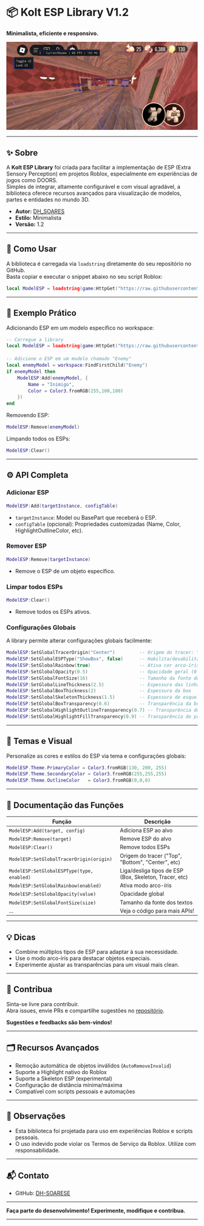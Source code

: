 # 📦 Kolt ESP Library V1.2

**Minimalista, eficiente e responsivo.**

![Kolt ESP Banner](https://raw.githubusercontent.com/DH-SOARESE/Kolt-DOORS/refs/heads/main/Assets/EspImage.jpg) <!-- Adicione uma imagem ilustrativa se desejar -->

---

## ✨ Sobre

A **Kolt ESP Library** foi criada para facilitar a implementação de ESP (Extra Sensory Perception) em projetos Roblox, especialmente em experiências de jogos como DOORS.  
Simples de integrar, altamente configurável e com visual agradável, a biblioteca oferece recursos avançados para visualização de modelos, partes e entidades no mundo 3D.

- **Autor:** [DH_SOARES](https://github.com/DH-SOARESE)
- **Estilo:** Minimalista
- **Versão:** 1.2

---

## 🚀 Como Usar

A biblioteca é carregada via `loadstring` diretamente do seu repositório no GitHub.  
Basta copiar e executar o snippet abaixo no seu script Roblox:

```lua
local ModelESP = loadstring(game:HttpGet("https://raw.githubusercontent.com/DH-SOARESE/Kolt-DOORS/main/Kolt%20ESP-LIBRARY.lua"))()
```

---

## 🧩 Exemplo Prático

Adicionando ESP em um modelo específico no workspace:

```lua
-- Carregue a library
local ModelESP = loadstring(game:HttpGet("https://raw.githubusercontent.com/DH-SOARESE/Kolt-DOORS/main/Kolt%20ESP-LIBRARY.lua"))()

-- Adicione o ESP em um modelo chamado "Enemy"
local enemyModel = workspace:FindFirstChild("Enemy")
if enemyModel then
    ModelESP:Add(enemyModel, {
        Name = "Inimigo",
        Color = Color3.fromRGB(255,100,100)
    })
end
```

Removendo ESP:

```lua
ModelESP:Remove(enemyModel)
```

Limpando todos os ESPs:

```lua
ModelESP:Clear()
```

---

## ⚙️ API Completa

### Adicionar ESP

```lua
ModelESP:Add(targetInstance, configTable)
```
- `targetInstance`: Model ou BasePart que receberá o ESP.
- `configTable` (opcional): Propriedades customizadas (Name, Color, HighlightOutlineColor, etc).

### Remover ESP

```lua
ModelESP:Remove(targetInstance)
```
- Remove o ESP de um objeto específico.

### Limpar todos ESPs

```lua
ModelESP:Clear()
```
- Remove todos os ESPs ativos.

### Configurações Globais

A library permite alterar configurações globais facilmente:

```lua
ModelESP:SetGlobalTracerOrigin("Center")         -- Origem do tracer: "Top", "Bottom", "Left", "Right", "Center"
ModelESP:SetGlobalESPType("ShowBox", false)      -- Habilita/desabilita Box ESP
ModelESP:SetGlobalRainbow(true)                  -- Ativa cor arco-íris animada
ModelESP:SetGlobalOpacity(0.5)                   -- Opacidade geral (0 a 1)
ModelESP:SetGlobalFontSize(16)                   -- Tamanho da fonte dos textos
ModelESP:SetGlobalLineThickness(2.5)             -- Espessura das linhas do tracer
ModelESP:SetGlobalBoxThickness(2)                -- Espessura da box
ModelESP:SetGlobalSkeletonThickness(1.5)         -- Espessura do esqueleto
ModelESP:SetGlobalBoxTransparency(0.6)           -- Transparência da box
ModelESP:SetGlobalHighlightOutlineTransparency(0.7) -- Transparência do contorno do highlight
ModelESP:SetGlobalHighlightFillTransparency(0.9) -- Transparência do preenchimento do highlight
```

---

## 🌈 Temas e Visual

Personalize as cores e estilos do ESP via tema e configurações globais:

```lua
ModelESP.Theme.PrimaryColor = Color3.fromRGB(130, 200, 255)
ModelESP.Theme.SecondaryColor = Color3.fromRGB(255,255,255)
ModelESP.Theme.OutlineColor   = Color3.fromRGB(0,0,0)
```

---

## 🔗 Documentação das Funções

| Função                                    | Descrição                                              |
|-------------------------------------------|--------------------------------------------------------|
| `ModelESP:Add(target, config)`            | Adiciona ESP ao alvo                                   |
| `ModelESP:Remove(target)`                 | Remove ESP do alvo                                     |
| `ModelESP:Clear()`                        | Remove todos ESPs                                      |
| `ModelESP:SetGlobalTracerOrigin(origin)`  | Origem do tracer ("Top", "Bottom", "Center", etc)      |
| `ModelESP:SetGlobalESPType(type, enabled)`| Liga/desliga tipos de ESP (Box, Skeleton, Tracer, etc) |
| `ModelESP:SetGlobalRainbow(enabled)`      | Ativa modo arco-íris                                   |
| `ModelESP:SetGlobalOpacity(value)`        | Opacidade global                                       |
| `ModelESP:SetGlobalFontSize(size)`        | Tamanho da fonte dos textos                            |
| ...                                       | Veja o código para mais APIs!                          |

---

## 💡 Dicas

- Combine múltiplos tipos de ESP para adaptar à sua necessidade.
- Use o modo arco-íris para destacar objetos especiais.
- Experimente ajustar as transparências para um visual mais clean.

---

## 🤝 Contribua

Sinta-se livre para contribuir.  
Abra issues, envie PRs e compartilhe sugestões no [repositório](https://github.com/DH-SOARESE/Kolt-DOORS).

**Sugestões e feedbacks são bem-vindos!**

---

## 🗂️ Recursos Avançados

- Remoção automática de objetos inválidos (`AutoRemoveInvalid`)
- Suporte a Highlight nativo do Roblox
- Suporte a Skeleton ESP (experimental)
- Configuração de distância mínima/máxima
- Compatível com scripts pessoais e automações

---

## 📝 Observações

- Esta biblioteca foi projetada para uso em experiências Roblox e scripts pessoais.
- O uso indevido pode violar os Termos de Serviço da Roblox. Utilize com responsabilidade.

---

## 📬 Contato

- GitHub: [DH-SOARESE](https://github.com/DH-SOARESE)

---

**Faça parte do desenvolvimento! Experimente, modifique e contribua.**

---
